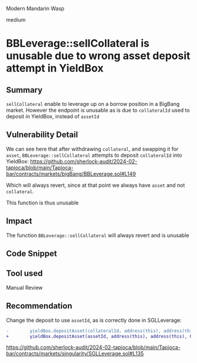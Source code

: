 Modern Mandarin Wasp

medium

# BBLeverage::sellCollateral is unusable due to wrong asset deposit attempt in YieldBox

## Summary
`sellCollateral` enable to leverage up on a borrow position in a BigBang market. However the endpoint is unusable as is due to `collateralId` used to deposit in YieldBox, instead of `assetId`

## Vulnerability Detail
We can see here that after withdrawing `collateral`, and swapping it for `asset`, `BBLeverage::sellCollateral` attempts to deposit `collateralId` into YieldBox:
https://github.com/sherlock-audit/2024-02-tapioca/blob/main/Tapioca-bar/contracts/markets/bigBang/BBLeverage.sol#L149

Which will always revert, since at that point we always have `asset` and not `collateral`.

This function is thus unusable

## Impact
The function `BBLeverage::sellCollateral` will always revert and is unusable

## Code Snippet

## Tool used

Manual Review

## Recommendation
Change the deposit to use `assetId`, as is correctly done in SGLLeverage:
```diff
-        yieldBox.depositAsset(collateralId, address(this), address(this), 0, memoryData.shareOut); // TODO Check for rounding attack?
+        yieldBox.depositAsset(assetId, address(this), address(this), 0, memoryData.shareOut); // TODO Check for rounding attack?
```

https://github.com/sherlock-audit/2024-02-tapioca/blob/main/Tapioca-bar/contracts/markets/singularity/SGLLeverage.sol#L135